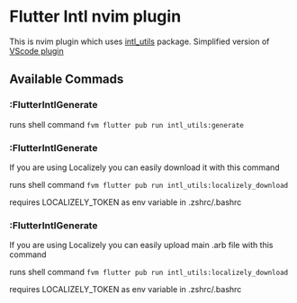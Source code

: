 # Flutter Intl nvim plugin

This is nvim plugin which uses [intl_utils](https://pub.dev/packages/intl_utils) package. Simplified version of [VScode plugin](https://marketplace.visualstudio.com/items?itemName=localizely.flutter-intl)

## Available Commads

### :FlutterIntlGenerate 
runs shell command ```fvm flutter pub run intl_utils:generate```

### :FlutterIntlGenerate 
If you are using Localizely you can easily download it with this command

runs shell command ```fvm flutter pub run intl_utils:localizely_download```

requires LOCALIZELY_TOKEN as env variable in .zshrc/.bashrc

### :FlutterIntlGenerate 
If you are using Localizely you can easily upload main .arb file with this command

runs shell command ```fvm flutter pub run intl_utils:localizely_download```

requires LOCALIZELY_TOKEN as env variable in .zshrc/.bashrc






